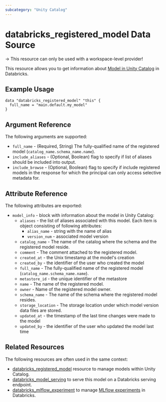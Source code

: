 ```yaml
---
subcategory: "Unity Catalog"
---
```

# databricks_registered_model Data Source

-> This resource can only be used with a workspace-level provider!

This resource allows you to get information about [Model in Unity Catalog](https://docs.databricks.com/en/mlflow/models-in-uc.html) in Databricks.

## Example Usage

```hcl
data "databricks_registered_model" "this" {
  full_name = "main.default.my_model"
}
```

## Argument Reference

The following arguments are supported:

* `full_name` - (Required, String) The fully-qualified name of the registered model (`catalog_name.schema_name.name`).
* `include_aliases` - (Optional, Boolean) flag to specify if list of aliases should be included into output.
* `include_browse` - (Optional, Boolean) flag to specify if include registered models in the response for which the principal can only access selective metadata for.

## Attribute Reference

The following attributes are exported:

* `model_info` - block with information about the model in Unity Catalog:
  * `aliases` - the list of aliases associated with this model. Each item is object consisting of following attributes:
    * `alias_name` - string with the name of alias
    * `version_num` - associated model version
  * `catalog_name` - The name of the catalog where the schema and the registered model reside.
  * `comment` - The comment attached to the registered model.
  * `created_at` - the Unix timestamp at the model's creation
  * `created_by` - the identifier of the user who created the model
  * `full_name` - The fully-qualified name of the registered model (`catalog_name.schema_name.name`).
  * `metastore_id` - the unique identifier of the metastore
  * `name` - The name of the registered model.
  * `owner` - Name of the registered model owner.
  * `schema_name` - The name of the schema where the registered model resides.
  * `storage_location` - The storage location under which model version data files are stored.
  * `updated_at` - the timestamp of the last time changes were made to the model
  * `updated_by` - the identifier of the user who updated the model last time

## Related Resources

The following resources are often used in the same context:

* [databricks_registered_model](../resources/schema.md) resource to manage models within Unity Catalog.
* [databricks_model_serving](../resources/model_serving.md) to serve this model on a Databricks serving endpoint.
* [databricks_mlflow_experiment](../resources/mlflow_experiment.md) to manage [MLflow experiments](https://docs.databricks.com/data/data-sources/mlflow-experiment.html) in Databricks.
